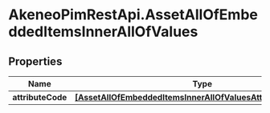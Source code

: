 # AkeneoPimRestApi.AssetAllOfEmbeddedItemsInnerAllOfValues

## Properties

Name | Type | Description | Notes
------------ | ------------- | ------------- | -------------
**attributeCode** | [**[AssetAllOfEmbeddedItemsInnerAllOfValuesAttributeCodeInner]**](AssetAllOfEmbeddedItemsInnerAllOfValuesAttributeCodeInner.md) |  | [optional] 


